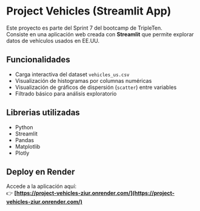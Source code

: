 # Project Vehicles (Streamlit App)

Este proyecto es parte del Sprint 7 del bootcamp de TripleTen.  
Consiste en una aplicación web creada con **Streamlit** que permite explorar datos de vehículos usados en EE.UU.

## Funcionalidades

- Carga interactiva del dataset `vehicles_us.csv`
- Visualización de histogramas por columnas numéricas
- Visualización de gráficos de dispersión (`scatter`) entre variables
- Filtrado básico para análisis exploratorio

## Librerias utilizadas

- Python
- Streamlit
- Pandas
- Matplotlib
- Plotly

## Deploy en Render

Accede a la aplicación aquí:  
👉 **[https://project-vehicles-ziur.onrender.com/](https://project-vehicles-ziur.onrender.com/)**

